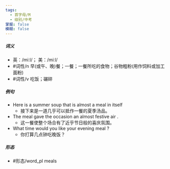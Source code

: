 ```yaml
---
tags:
  - 首字母/M
  - 级别/中考
掌握: false
模糊: false
---
```

##### 词义
- 英：/miːl/； 美：/miːl/
- #词性/n  早(或午、晚)餐；一餐；一餐所吃的食物；谷物粗粉(用作饲料或加工面粉)
- #词性/v  吃饭；碾碎
##### 例句
- Here is a summer soup that is almost a meal in itself
	- 接下来是一道几乎可以抵作一餐的夏季汤品。
- The meal gave the occasion an almost festive air .
	- 这一餐使整个场合有了近乎节日般的喜庆氛围。
- What time would you like your evening meal ?
	- 你打算几点钟吃晚饭？
##### 形态
- #形态/word_pl meals
